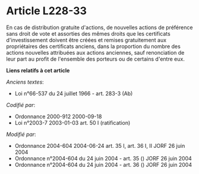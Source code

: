 # Article L228-33

En cas de distribution gratuite d'actions, de nouvelles actions de préférence sans droit de vote et assorties des mêmes
droits que les certificats d'investissement doivent être créées et remises gratuitement aux propriétaires des certificats
anciens, dans la proportion du nombre des actions nouvelles attribuées aux actions anciennes, sauf renonciation de leur part
au profit de l'ensemble des porteurs ou de certains d'entre eux.

**Liens relatifs à cet article**

_Anciens textes_:

  - Loi n°66-537 du 24 juillet 1966 - art. 283-3 (Ab)

_Codifié par_:

  - Ordonnance 2000-912 2000-09-18
  - Loi n°2003-7 2003-01-03 art. 50 I (ratification)

_Modifié par_:

  - Ordonnance 2004-604 2004-06-24 art. 35 I, art. 36 I, II JORF 26 juin 2004
  - Ordonnance n°2004-604 du 24 juin 2004 - art. 35 () JORF 26 juin 2004
  - Ordonnance n°2004-604 du 24 juin 2004 - art. 36 () JORF 26 juin 2004
